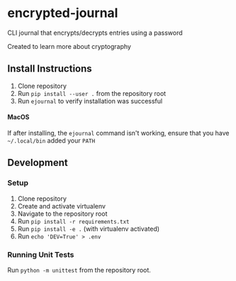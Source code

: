 # encrypted-journal

CLI journal that encrypts/decrypts entries using a password

Created to learn more about cryptography

## Install Instructions
1. Clone repository
2. Run `pip install --user .` from the repository root
3. Run `ejournal` to verify installation was successful

#### MacOS
If after installing, the `ejournal` command isn't working, ensure that you have `~/.local/bin` added your `PATH`

## Development
### Setup
1. Clone repository
2. Create and activate virtualenv
3. Navigate to the repository root
4. Run `pip install -r requirements.txt`
5. Run `pip install -e .` (with virtualenv activated)
6. Run `echo 'DEV=True' > .env`

### Running Unit Tests
Run `python -m unittest` from the repository root.

